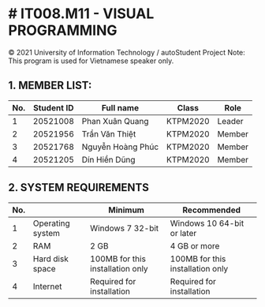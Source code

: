 # # IT008.M11 - VISUAL PROGRAMMING
© 2021 University of Information Technology / autoStudent Project
Note: This program is used for Vietnamese speaker only.
## 1. MEMBER LIST:
| No. | Student ID | Full name | Class | Role |
| --- | --- | --- | --- | --- |
| 1 | 20521008 | Phan Xuân Quang | KTPM2020 | Leader |
| 2 | 20521956 | Trần Văn Thiệt | KTPM2020 | Member |
| 3 | 20521768 | Nguyễn Hoàng Phúc | KTPM2020 | Member |
| 4 | 20521205 | Dín Hiền Dũng | KTPM2020 | Member |
## 2. SYSTEM REQUIREMENTS
| No. |  | Minimum | Recommended |
| --- | --- | --- | --- |
| 1 | Operating system | Windows 7 32-bit | Windows 10 64-bit or later |
| 2 | RAM | 2 GB | 4 GB or more |
| 3 | Hard disk space | 100MB for this installation only | 100MB for this installation only | 
| 4 | Internet | Required for installation | Required for installation |

